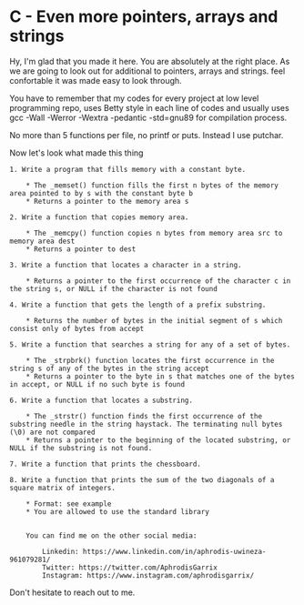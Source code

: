 # C - Even more pointers, arrays and strings

Hy, I'm glad that you made it here. You are absolutely at the right place.
As we are going to look out for additional to pointers, arrays and strings. feel confortable it was made easy to look through.

You have to remember that my codes for every project at low level programming repo, uses Betty style in each line of codes and usually uses  gcc -Wall -Werror -Wextra -pedantic -std=gnu89 for compilation process.

No more than 5 functions per file, no printf or puts. Instead I use putchar.

Now let's look what made this thing

	1. Write a program that fills memory with a constant byte.

		* The _memset() function fills the first n bytes of the memory area pointed to by s with the constant byte b
		* Returns a pointer to the memory area s

	2. Write a function that copies memory area.

		* The _memcpy() function copies n bytes from memory area src to memory area dest
		* Returns a pointer to dest

	3. Write a function that locates a character in a string.

		* Returns a pointer to the first occurrence of the character c in the string s, or NULL if the character is not found

	4. Write a function that gets the length of a prefix substring.

		* Returns the number of bytes in the initial segment of s which consist only of bytes from accept

	5. Write a function that searches a string for any of a set of bytes.

		* The _strpbrk() function locates the first occurrence in the string s of any of the bytes in the string accept
		* Returns a pointer to the byte in s that matches one of the bytes in accept, or NULL if no such byte is found

	6. Write a function that locates a substring.

		* The _strstr() function finds the first occurrence of the substring needle in the string haystack. The terminating null bytes (\0) are not compared
		* Returns a pointer to the beginning of the located substring, or NULL if the substring is not found.

	7. Write a function that prints the chessboard.

	8. Write a function that prints the sum of the two diagonals of a square matrix of integers.

		* Format: see example
		* You are allowed to use the standard library


		You can find me on the other social media:

			Linkedin: https://www.linkedin.com/in/aphrodis-uwineza-961079281/
			Twitter: https://twitter.com/AphrodisGarrix
			Instagram: https://www.instagram.com/aphrodisgarrix/


Don't hesitate to reach out to me.
